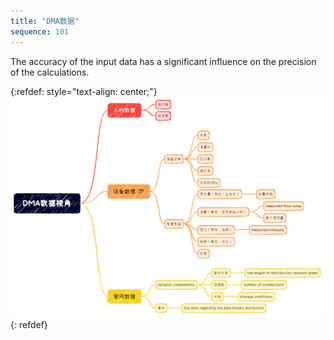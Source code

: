 ```yaml
---
title: "DMA数据"
sequence: 101
---
```


The accuracy of the input data
has a significant influence on the precision of the calculations.

{:refdef: style="text-align: center;"}
![](/assets/image/dma/dma-data-perspective.png)
{: refdef}
